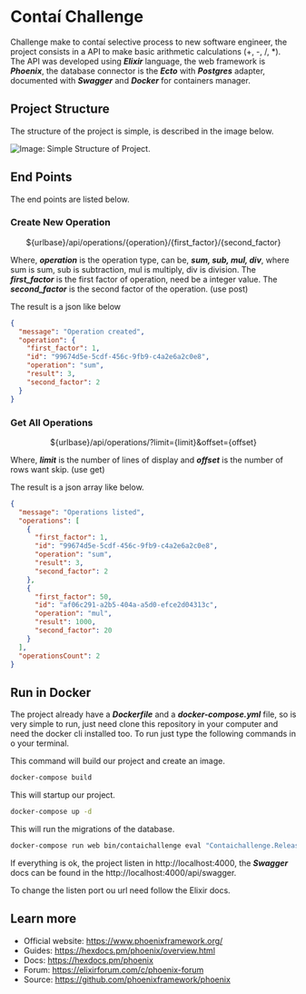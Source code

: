 # Contaí Challenge

Challenge make to contaí selective process to new software engineer, the project consists in a API to make basic arithmetic calculations (+, -, /, *). The API was developed using ***Elixir*** language, the web framework is ***Phoenix***, the database connector is the ***Ecto*** with ***Postgres*** adapter, documented with ***Swagger*** and ***Docker*** for containers manager.

## Project Structure

The structure of the project is simple, is described in the image below.

![Image: Simple Structure of Project.](https://i.ibb.co/7bms57c/Captura-de-Tela-2021-03-21-a-s-15-20-54.png)

## End Points

The end points are listed below.

### Create New Operation

<p><center>${urlbase}/api/operations/{operation}/{first_factor}/{second_factor}</center></p>

Where, ***operation*** is the operation type, can be, ***sum, sub, mul, div***, where sum is sum, sub is subtraction, mul is multiply, div is division. The ***first_factor*** is the first factor of operation, need be a integer value. The ***second_factor*** is the second factor of the operation. (use post)

The result is a json like below

``` json
{
  "message": "Operation created",
  "operation": {
    "first_factor": 1,
    "id": "99674d5e-5cdf-456c-9fb9-c4a2e6a2c0e8",
    "operation": "sum",
    "result": 3,
    "second_factor": 2
  }
}
```

### Get All Operations

<p><center>${urlbase}/api/operations/?limit={limit}&offset={offset}</center></p>

Where, ***limit*** is the number of lines of display and ***offset*** is the number of rows want skip. (use get)

The result is a json array like below.

``` json
{
  "message": "Operations listed",
  "operations": [
    {
      "first_factor": 1,
      "id": "99674d5e-5cdf-456c-9fb9-c4a2e6a2c0e8",
      "operation": "sum",
      "result": 3,
      "second_factor": 2
    },
    {
      "first_factor": 50,
      "id": "af06c291-a2b5-404a-a5d0-efce2d04313c",
      "operation": "mul",
      "result": 1000,
      "second_factor": 20
    }
  ],
  "operationsCount": 2
}
```

## Run in Docker

The project already have a ***Dockerfile*** and a ***docker-compose.yml*** file, so is very simple to run, just need clone this repository in your computer and need the docker cli installed too. To run just type the following commands in o your terminal.

This command will build our project and create an image.

``` bash
docker-compose build
```

This will startup our project.

``` bash
docker-compose up -d
```

This will run the migrations of the database.

``` bash
docker-compose run web bin/contaichallenge eval "Contaichallenge.Release.migrate"
```

If everything is ok, the project listen in http://localhost:4000, the ***Swagger*** docs can be found in the http://localhost:4000/api/swagger.

To change the listen port ou url need follow the Elixir docs.

## Learn more

* Official website: https://www.phoenixframework.org/
* Guides: https://hexdocs.pm/phoenix/overview.html
* Docs: https://hexdocs.pm/phoenix
* Forum: https://elixirforum.com/c/phoenix-forum
* Source: https://github.com/phoenixframework/phoenix
